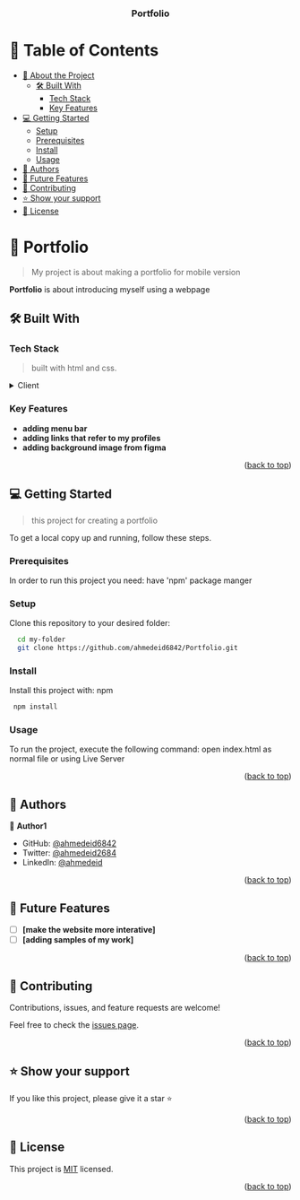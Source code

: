 <a name="readme-top"></a>

<div align="center">

  <h3><b>Portfolio </b></h3>

</div>

<!-- TABLE OF CONTENTS -->
# 📗 Table of Contents

- [📖 About the Project](#about-project)
  - [🛠 Built With](#built-with)
    - [Tech Stack](#tech-stack)
    - [Key Features](#key-features)
- [💻 Getting Started](#getting-started)
  - [Setup](#setup)
  - [Prerequisites](#prerequisites)
  - [Install](#install)
  - [Usage](#usage)
- [👥 Authors](#authors)
- [🔭 Future Features](#future-features)
- [🤝 Contributing](#contributing)
- [⭐️ Show your support](#support)
- [📝 License](#license)

<!-- PROJECT DESCRIPTION -->

# 📖 Portfolio <a name="about-project"></a>

> My project is about making a portfolio for mobile version


**Portfolio** is about introducing myself using a webpage

## 🛠 Built With <a name="built-with"></a>

### Tech Stack <a name="tech-stack"></a>

> built with html and css.

<details>
  <summary>Client</summary>
  <ul>
    <li><a href="https://www.learn-html.org/">HTML</a></li>
  </ul>
  <ul>
    <li><a href="https://developer.mozilla.org/en-US/docs/Web/CSS">CSS</a></li>
  </ul>
</details>



<!-- Features -->

### Key Features <a name="key-features"></a>

- **adding menu bar**
- **adding links that refer to my profiles**
- **adding background image from figma**



<p align="right">(<a href="#readme-top">back to top</a>)</p>

<!-- GETTING STARTED -->

## 💻 Getting Started <a name="getting-started"></a>

> this project for creating a portfolio

To get a local copy up and running, follow these steps.

### Prerequisites

In order to run this project you need: have 'npm' package manger 

### Setup

Clone this repository to your desired folder:


```sh
  cd my-folder
  git clone https://github.com/ahmedeid6842/Portfolio.git
```


### Install

Install this project with: npm

```sh
 npm install
```

### Usage

To run the project, execute the following command: open index.html as normal file or using Live Server

<p align="right">(<a href="#readme-top">back to top</a>)</p>

<!-- AUTHORS -->

## 👥 Authors <a name="authors"></a>

👤 **Author1**

- GitHub: [@ahmedeid6842](https://github.com/ahmedeid6842)
- Twitter: [@ahmedeid2684](https://twitter.com/ahmedeid2684)
- LinkedIn: [@ahmedeid](https://www.linkedin.com/in/ahmed-eid-0018571b1/)

<p align="right">(<a href="#readme-top">back to top</a>)</p>

<!-- FUTURE FEATURES -->

## 🔭 Future Features <a name="future-features"></a>

- [ ] **[make the website more interative]**
- [ ] **[adding samples of my work]**

<p align="right">(<a href="#readme-top">back to top</a>)</p>

<!-- CONTRIBUTING -->

## 🤝 Contributing <a name="contributing"></a>

Contributions, issues, and feature requests are welcome!

Feel free to check the [issues page](../../issues/).

<p align="right">(<a href="#readme-top">back to top</a>)</p>

<!-- SUPPORT -->

## ⭐️ Show your support <a name="support"></a>
If you like this project, please give it a star ⭐️

<p align="right">(<a href="#readme-top">back to top</a>)</p>

## 📝 License <a name="license"></a>

This project is [MIT](./MIT.md) licensed.

<p align="right">(<a href="#readme-top">back to top</a>)</p>